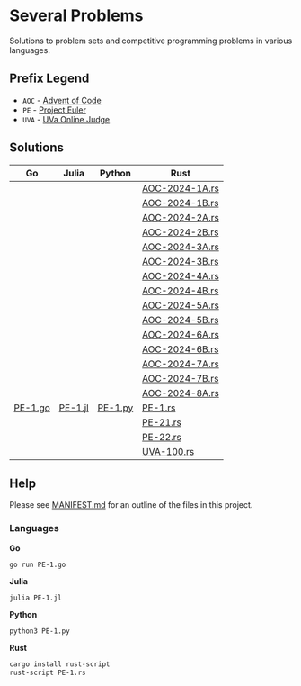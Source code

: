 # Several Problems

Solutions to problem sets and competitive programming problems in various languages.

## Prefix Legend

* `AOC` - [Advent of Code](https://adventofcode.com/)
* `PE` - [Project Euler](https://projecteuler.net/)
* `UVA` - [UVa Online Judge](https://onlinejudge.org/)

## Solutions

<table>
<thead>
<tr>
<th>Go</th>
<th>Julia</th>
<th>Python</th>
<th>Rust</th>
</tr>
</thead>
<tbody>
<tr>
<td></td>
<td></td>
<td></td>
<td><a href="./AOC-2024-1A.rs">AOC-2024-1A.rs</a></td>
</tr>
<tr>
<td></td>
<td></td>
<td></td>
<td><a href="./AOC-2024-1B.rs">AOC-2024-1B.rs</a></td>
</tr>
<tr>
<td></td>
<td></td>
<td></td>
<td><a href="./AOC-2024-2A.rs">AOC-2024-2A.rs</a></td>
</tr>
<tr>
<td></td>
<td></td>
<td></td>
<td><a href="./AOC-2024-2B.rs">AOC-2024-2B.rs</a></td>
</tr>
<tr>
<td></td>
<td></td>
<td></td>
<td><a href="./AOC-2024-3A.rs">AOC-2024-3A.rs</a></td>
</tr>
<tr>
<td></td>
<td></td>
<td></td>
<td><a href="./AOC-2024-3B.rs">AOC-2024-3B.rs</a></td>
</tr>
<tr>
<td></td>
<td></td>
<td></td>
<td><a href="./AOC-2024-4A.rs">AOC-2024-4A.rs</a></td>
</tr>
<tr>
<td></td>
<td></td>
<td></td>
<td><a href="./AOC-2024-4B.rs">AOC-2024-4B.rs</a></td>
</tr>
<tr>
<td></td>
<td></td>
<td></td>
<td><a href="./AOC-2024-5A.rs">AOC-2024-5A.rs</a></td>
</tr>
<tr>
<td></td>
<td></td>
<td></td>
<td><a href="./AOC-2024-5B.rs">AOC-2024-5B.rs</a></td>
</tr>
<tr>
<td></td>
<td></td>
<td></td>
<td><a href="./AOC-2024-6A.rs">AOC-2024-6A.rs</a></td>
</tr>
<tr>
<td></td>
<td></td>
<td></td>
<td><a href="./AOC-2024-6B.rs">AOC-2024-6B.rs</a></td>
</tr>
<tr>
<td></td>
<td></td>
<td></td>
<td><a href="./AOC-2024-7A.rs">AOC-2024-7A.rs</a></td>
</tr>
<tr>
<td></td>
<td></td>
<td></td>
<td><a href="./AOC-2024-7B.rs">AOC-2024-7B.rs</a></td>
</tr>
<tr>
<td></td>
<td></td>
<td></td>
<td><a href="./AOC-2024-8A.rs">AOC-2024-8A.rs</a></td>
</tr>
<tr>
<td><a href="./PE-1.go">PE-1.go</a></td>
<td><a href="./PE-1.jl">PE-1.jl</a></td>
<td><a href="./PE-1.py">PE-1.py</a></td>
<td><a href="./PE-1.rs">PE-1.rs</a></td>
</tr>
<tr>
<td></td>
<td></td>
<td></td>
<td><a href="./PE-21.rs">PE-21.rs</a></td>
</tr>
<tr>
<td></td>
<td></td>
<td></td>
<td><a href="./PE-22.rs">PE-22.rs</a></td>
</tr>
<tr>
<td></td>
<td></td>
<td></td>
<td><a href="./UVA-100.rs">UVA-100.rs</a></td>
</tr>
</tbody>
</table>


## Help

Please see [MANIFEST.md](./MANIFEST.md) for an outline of the files in this project.

### Languages

**Go**

```
go run PE-1.go
```

**Julia**

```
julia PE-1.jl
```

**Python**

```
python3 PE-1.py
```

**Rust**

```bash
cargo install rust-script
rust-script PE-1.rs
```
